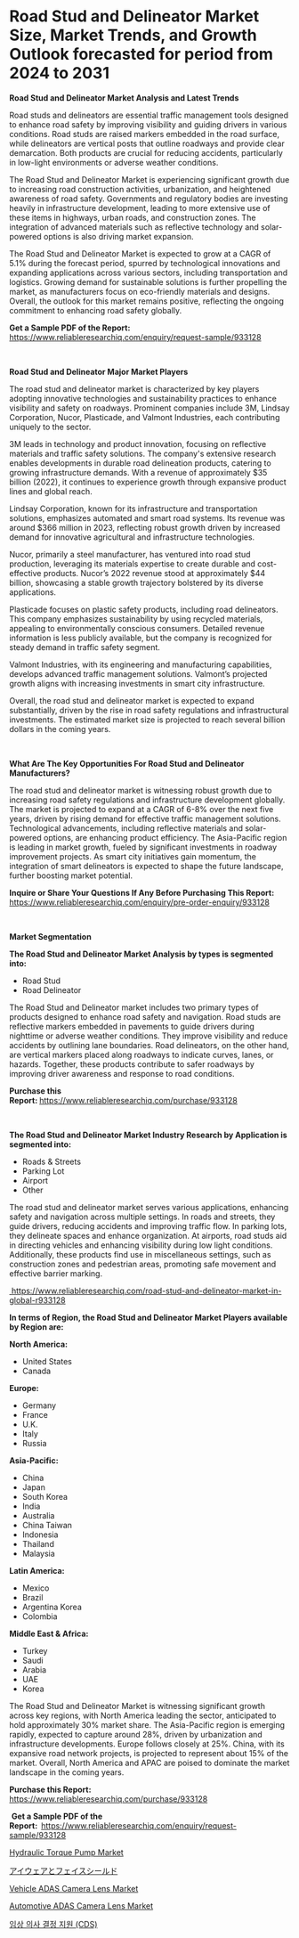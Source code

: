 <p><h1>Road Stud and Delineator Market Size, Market Trends, and Growth Outlook forecasted for period from 2024 to 2031</h1></p><p><strong>Road Stud and Delineator Market Analysis and Latest Trends</strong></p>
<p><p>Road studs and delineators are essential traffic management tools designed to enhance road safety by improving visibility and guiding drivers in various conditions. Road studs are raised markers embedded in the road surface, while delineators are vertical posts that outline roadways and provide clear demarcation. Both products are crucial for reducing accidents, particularly in low-light environments or adverse weather conditions.</p><p>The Road Stud and Delineator Market is experiencing significant growth due to increasing road construction activities, urbanization, and heightened awareness of road safety. Governments and regulatory bodies are investing heavily in infrastructure development, leading to more extensive use of these items in highways, urban roads, and construction zones. The integration of advanced materials such as reflective technology and solar-powered options is also driving market expansion.</p><p>The Road Stud and Delineator Market is expected to grow at a CAGR of 5.1% during the forecast period, spurred by technological innovations and expanding applications across various sectors, including transportation and logistics. Growing demand for sustainable solutions is further propelling the market, as manufacturers focus on eco-friendly materials and designs. Overall, the outlook for this market remains positive, reflecting the ongoing commitment to enhancing road safety globally.</p></p>
<p><strong>Get a Sample PDF of the Report:&nbsp;</strong> <a href="https://www.reliableresearchiq.com/enquiry/request-sample/933128">https://www.reliableresearchiq.com/enquiry/request-sample/933128</a></p>
<p>&nbsp;</p>
<p><strong>Road Stud and Delineator Major Market Players</strong></p>
<p><p>The road stud and delineator market is characterized by key players adopting innovative technologies and sustainability practices to enhance visibility and safety on roadways. Prominent companies include 3M, Lindsay Corporation, Nucor, Plasticade, and Valmont Industries, each contributing uniquely to the sector.</p><p>3M leads in technology and product innovation, focusing on reflective materials and traffic safety solutions. The company's extensive research enables developments in durable road delineation products, catering to growing infrastructure demands. With a revenue of approximately $35 billion (2022), it continues to experience growth through expansive product lines and global reach.</p><p>Lindsay Corporation, known for its infrastructure and transportation solutions, emphasizes automated and smart road systems. Its revenue was around $366 million in 2023, reflecting robust growth driven by increased demand for innovative agricultural and infrastructure technologies.</p><p>Nucor, primarily a steel manufacturer, has ventured into road stud production, leveraging its materials expertise to create durable and cost-effective products. Nucor’s 2022 revenue stood at approximately $44 billion, showcasing a stable growth trajectory bolstered by its diverse applications.</p><p>Plasticade focuses on plastic safety products, including road delineators. This company emphasizes sustainability by using recycled materials, appealing to environmentally conscious consumers. Detailed revenue information is less publicly available, but the company is recognized for steady demand in traffic safety segment.</p><p>Valmont Industries, with its engineering and manufacturing capabilities, develops advanced traffic management solutions. Valmont’s projected growth aligns with increasing investments in smart city infrastructure.</p><p>Overall, the road stud and delineator market is expected to expand substantially, driven by the rise in road safety regulations and infrastructural investments. The estimated market size is projected to reach several billion dollars in the coming years.</p></p>
<p>&nbsp;</p>
<p><strong>What Are The Key Opportunities For Road Stud and Delineator Manufacturers?</strong></p>
<p><p>The road stud and delineator market is witnessing robust growth due to increasing road safety regulations and infrastructure development globally. The market is projected to expand at a CAGR of 6-8% over the next five years, driven by rising demand for effective traffic management solutions. Technological advancements, including reflective materials and solar-powered options, are enhancing product efficiency. The Asia-Pacific region is leading in market growth, fueled by significant investments in roadway improvement projects. As smart city initiatives gain momentum, the integration of smart delineators is expected to shape the future landscape, further boosting market potential.</p></p>
<p><strong>Inquire or Share Your Questions If Any Before Purchasing This Report:</strong> <a href="https://www.reliableresearchiq.com/enquiry/pre-order-enquiry/933128">https://www.reliableresearchiq.com/enquiry/pre-order-enquiry/933128</a></p>
<p>&nbsp;</p>
<p><strong>Market Segmentation</strong></p>
<p><strong>The Road Stud and Delineator Market Analysis by types is segmented into:</strong></p>
<p><ul><li>Road Stud</li><li>Road Delineator</li></ul></p>
<p><p>The Road Stud and Delineator market includes two primary types of products designed to enhance road safety and navigation. Road studs are reflective markers embedded in pavements to guide drivers during nighttime or adverse weather conditions. They improve visibility and reduce accidents by outlining lane boundaries. Road delineators, on the other hand, are vertical markers placed along roadways to indicate curves, lanes, or hazards. Together, these products contribute to safer roadways by improving driver awareness and response to road conditions.</p></p>
<p><strong>Purchase this Report:&nbsp;</strong><a href="https://www.reliableresearchiq.com/purchase/933128">https://www.reliableresearchiq.com/purchase/933128</a></p>
<p>&nbsp;</p>
<p><strong>The Road Stud and Delineator Market Industry Research by Application is segmented into:</strong></p>
<p><ul><li>Roads & Streets</li><li>Parking Lot</li><li>Airport</li><li>Other</li></ul></p>
<p><p>The road stud and delineator market serves various applications, enhancing safety and navigation across multiple settings. In roads and streets, they guide drivers, reducing accidents and improving traffic flow. In parking lots, they delineate spaces and enhance organization. At airports, road studs aid in directing vehicles and enhancing visibility during low light conditions. Additionally, these products find use in miscellaneous settings, such as construction zones and pedestrian areas, promoting safe movement and effective barrier marking.</p></p>
<p><a href="https://www.reliableresearchiq.com/road-stud-and-delineator-market-in-global-r933128">&nbsp;https://www.reliableresearchiq.com/road-stud-and-delineator-market-in-global-r933128</a></p>
<p><strong>In terms of Region, the Road Stud and Delineator Market Players available by Region are:</strong></p>
<p>
    <p> <strong> North America: </strong>
        <ul>
            <li>United States</li>
            <li>Canada</li>
        </ul>
        </p> 
    <p> <strong> Europe: </strong>
        <ul>
            <li>Germany</li>
            <li>France</li>
            <li>U.K.</li>
            <li>Italy</li>
            <li>Russia</li>
        </ul>
        </p> 
    <p> <strong> Asia-Pacific: </strong>
        <ul>
            <li>China</li>
            <li>Japan</li>
            <li>South Korea</li>
            <li>India</li>
            <li>Australia</li>
            <li>China Taiwan</li>
            <li>Indonesia</li>
            <li>Thailand</li>
            <li>Malaysia</li>
        </ul>
        </p> 
    <p> <strong> Latin America: </strong>
        <ul>
            <li>Mexico</li>
            <li>Brazil</li>
            <li>Argentina Korea</li>
            <li>Colombia</li>
        </ul>
        </p> 
    <p> <strong> Middle East & Africa: </strong>
        <ul>
            <li>Turkey</li>
            <li>Saudi</li>
            <li>Arabia</li>
            <li>UAE</li>
            <li>Korea</li>
        </ul>
    </p>
    </p>
<p><p>The Road Stud and Delineator Market is witnessing significant growth across key regions, with North America leading the sector, anticipated to hold approximately 30% market share. The Asia-Pacific region is emerging rapidly, expected to capture around 28%, driven by urbanization and infrastructure developments. Europe follows closely at 25%. China, with its expansive road network projects, is projected to represent about 15% of the market. Overall, North America and APAC are poised to dominate the market landscape in the coming years.</p></p>
<p><strong>Purchase this Report: </strong><a href="https://www.reliableresearchiq.com/purchase/933128">https://www.reliableresearchiq.com/purchase/933128</a></p>
<p>&nbsp;<strong>Get a Sample PDF of the Report:&nbsp;&nbsp;</strong><a href="https://www.reliableresearchiq.com/enquiry/request-sample/933128">https://www.reliableresearchiq.com/enquiry/request-sample/933128</a></p>
<p><strong></strong></p>
<p><p><a href="https://www.linkedin.com/pulse/role-hydraulic-torque-pump-market-applications-oil-gasrefineriespower-zetyc?trackingId=taPR%2FmClQCix1CuFMeAMhQ%3D%3D">Hydraulic Torque Pump Market</a></p><p><a href="https://medium.com/@barbarakss89/eyewear-and-face-shields-market-%E3%81%AE%E3%82%B0%E3%83%AD%E3%83%BC%E3%83%90%E3%83%AB%E5%B8%82%E5%A0%B4%E6%A6%82%E8%A6%81%E3%81%AF-%E4%B8%96%E7%95%8C%E3%81%8A%E3%82%88%E3%81%B3%E4%B8%BB%E8%A6%81%E5%B8%82%E5%A0%B4%E3%81%AB%E3%81%8A%E3%81%91%E3%82%8B%E6%A5%AD%E7%95%8C%E3%81%AB%E5%BD%B1%E9%9F%BF%E3%82%92%E4%B8%8E%E3%81%88%E3%82%8B%E4%B8%BB%E8%A6%81%E3%81%AA%E3%83%88%E3%83%AC%E3%83%B3%E3%83%89%E3%81%AB%E3%81%A4%E3%81%84%E3%81%A6-%E7%8B%AC%E8%87%AA%E3%81%AE%E8%A6%96%E7%82%B9%E3%82%92%E6%8F%90%E4%BE%9B%E3%81%97%E3%81%BE%E3%81%99-108c9514a647">アイウェアとフェイスシールド</a></p><p><a href="https://issuu.com/reportprime-2/docs/vehicle-adas-camera-lens-market-siz_f6d4fbc7aa45fa">Vehicle ADAS Camera Lens Market</a></p><p><a href="https://issuu.com/reportprime-2/docs/automotive-adas-camera-lens-market-_65c0f41bbab2cd">Automotive ADAS Camera Lens Market</a></p><p><a href="https://medium.com/@mujgankortalih/%EC%84%B8%EA%B3%84-clinical-decision-support-cds-market-%EC%9D%80-2024%EC%97%90%EC%84%9C-2031%EB%A1%9C-%EC%97%B0%ED%8F%89%EA%B7%A0-%EC%A6%9D%EA%B0%80%EC%9C%A8%EC%9D%84-%EB%B3%B4%EC%9D%BC-%EA%B2%83%EC%9C%BC%EB%A1%9C-%EC%98%88%EC%83%81%EB%90%A9%EB%8B%88%EB%8B%A4-3654cb78a3ba">임상 의사 결정 지원 (CDS)</a></p></p>